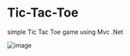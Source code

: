 # Tic-Tac-Toe
simple Tic Tac Toe game using Mvc .Net 


![image](https://cloud.githubusercontent.com/assets/12031960/24827727/3ea8618c-1c58-11e7-98a7-08467d663e2e.png)
